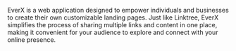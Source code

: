 EverX is a web application designed to empower individuals and businesses to create their own customizable landing pages. Just like Linktree, EverX simplifies the process of sharing multiple links and content in one place, making it convenient for your audience to explore and connect with your online presence.
